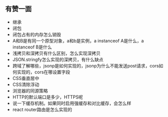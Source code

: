 ## 有赞一面

- 继承
- 闭包
- 闭包占有的内存怎么销毁
- A和B是有同一个原型对象，a和b是实例，a instanceof A是什么，a instanceof B是什么
- 浅拷贝和深拷贝有什么区别，怎么实现深拷贝
- JSON.stringfy怎么实现的深拷贝，有什么缺点
- 跨域了解哪些，jsonp是如何实现的，jsonp为什么不能发送post请求，cors如何实现的，cors在哪设置字段
- CSS垂直居中
- CSS清除浮动
- 浏览器的同源策略
- HTTP的默认端口是多少，HTTPS呢
- 说一下缓存机制。如果同时启用强缓存和对比缓存，会怎么样
- react router路由是怎么实现的